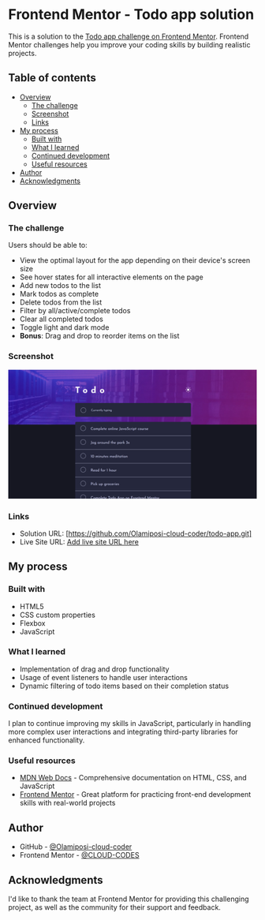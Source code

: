 # Frontend Mentor - Todo app solution

This is a solution to the [Todo app challenge on Frontend Mentor](https://www.frontendmentor.io/challenges/todo-app-Su1_KokOW). Frontend Mentor challenges help you improve your coding skills by building realistic projects.

## Table of contents

- [Overview](#overview)
  - [The challenge](#the-challenge)
  - [Screenshot](#screenshot)
  - [Links](#links)
- [My process](#my-process)
  - [Built with](#built-with)
  - [What I learned](#what-i-learned)
  - [Continued development](#continued-development)
  - [Useful resources](#useful-resources)
- [Author](#author)
- [Acknowledgments](#acknowledgments)

## Overview

### The challenge

Users should be able to:

- View the optimal layout for the app depending on their device's screen size
- See hover states for all interactive elements on the page
- Add new todos to the list
- Mark todos as complete
- Delete todos from the list
- Filter by all/active/complete todos
- Clear all completed todos
- Toggle light and dark mode
- **Bonus**: Drag and drop to reorder items on the list

### Screenshot

![](./images/Screenshot.png)

### Links

- Solution URL: [https://github.com/Olamiposi-cloud-coder/todo-app.git]
- Live Site URL: [Add live site URL here](https://your-live-site-url.com)

## My process

### Built with

- HTML5
- CSS custom properties
- Flexbox
- JavaScript

### What I learned

- Implementation of drag and drop functionality
- Usage of event listeners to handle user interactions
- Dynamic filtering of todo items based on their completion status

### Continued development

I plan to continue improving my skills in JavaScript, particularly in handling more complex user interactions and integrating third-party libraries for enhanced functionality.

### Useful resources

- [MDN Web Docs](https://developer.mozilla.org/en-US/docs/Web) - Comprehensive documentation on HTML, CSS, and JavaScript
- [Frontend Mentor](https://www.frontendmentor.io) - Great platform for practicing front-end development skills with real-world projects

## Author

- GitHub - [@Olamiposi-cloud-coder](https://github.com/Olamiposi-cloud-coder)
- Frontend Mentor - [@CLOUD-CODES](https://www.frontendmentor.io/profile/Olamiposi-cloud-coder)

## Acknowledgments

I'd like to thank the team at Frontend Mentor for providing this challenging project, as well as the community for their support and feedback.
